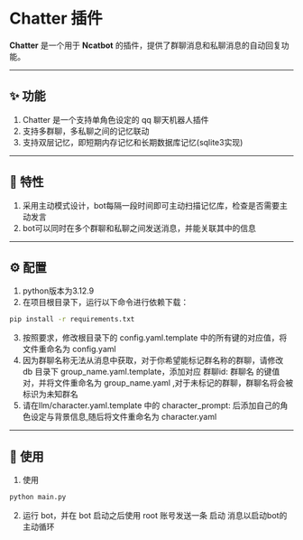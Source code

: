 # Chatter 插件

**Chatter** 是一个用于 **Ncatbot** 的插件，提供了群聊消息和私聊消息的自动回复功能。

---

## ✨ 功能

1. Chatter 是一个支持单角色设定的 qq 聊天机器人插件
2. 支持多群聊，多私聊之间的记忆联动
3. 支持双层记忆，即短期内存记忆和长期数据库记忆(sqlite3实现)

---

## 🌟 特性

1. 采用主动模式设计，bot每隔一段时间即可主动扫描记忆库，检查是否需要主动发言
2. bot可以同时在多个群聊和私聊之间发送消息，并能关联其中的信息

---

## ⚙️ 配置
1. python版本为3.12.9
2. 在项目根目录下，运行以下命令进行依赖下载：
```bash
pip install -r requirements.txt
```
3. 按照要求，修改根目录下的 config.yaml.template 中的所有键的对应值，将文件重命名为 config.yaml
4. 因为群聊名称无法从消息中获取，对于你希望能标记群名称的群聊，请修改 db 目录下 group_name.yaml.template，添加对应 群聊id: 群聊名 的键值对，并将文件重命名为 group_name.yaml ,对于未标记的群聊，群聊名将会被标识为未知群名
5. 请在llm/character.yaml.template 中的 character_prompt: 后添加自己的角色设定与背景信息,随后将文件重命名为 character.yaml

---

## 🚀 使用

1. 使用
```bash
python main.py
```
2. 运行 bot，并在 bot 启动之后使用 root 账号发送一条 启动 消息以启动bot的主动循环